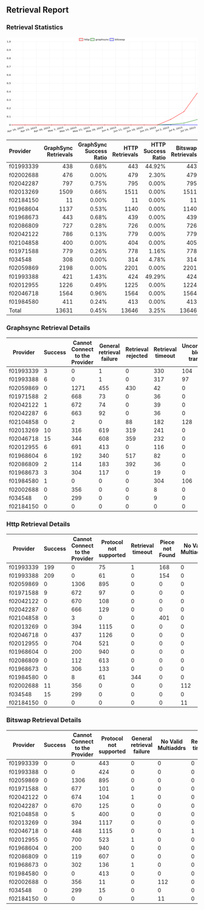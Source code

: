 ## Retrieval Report
### Retrieval Statistics
<img src="https://raw.githubusercontent.com/data-preservation-programs/filplus-checker-assets/main/filecoin-project/filecoin-plus-large-datasets/issues/1728/1689666265682.png"/>

| Provider  | GraphSync Retrievals | GraphSync Success Ratio | HTTP Retrievals | HTTP Success Ratio | Bitswap Retrievals | Bitswap Success Ratio |
| :-------- | -------------------: | ----------------------: | --------------: | -----------------: | -----------------: | --------------------: |
| f01993339 |                  438 |                   0.68% |             443 |             44.92% |                443 |                 0.00% |
| f02002688 |                  476 |                   0.00% |             479 |              2.30% |                479 |                 0.00% |
| f02042287 |                  797 |                   0.75% |             795 |              0.00% |                795 |                 0.00% |
| f02013269 |                 1509 |                   0.66% |            1511 |              0.00% |               1511 |                 0.00% |
| f02184150 |                   11 |                   0.00% |              11 |              0.00% |                 11 |                 0.00% |
| f01968604 |                 1137 |                   0.53% |            1140 |              0.00% |               1140 |                 0.00% |
| f01968673 |                  443 |                   0.68% |             439 |              0.00% |                439 |                 0.00% |
| f02086809 |                  727 |                   0.28% |             726 |              0.00% |                726 |                 0.00% |
| f02042122 |                  786 |                   0.13% |             779 |              0.00% |                779 |                 0.00% |
| f02104858 |                  400 |                   0.00% |             404 |              0.00% |                405 |                 0.00% |
| f01971588 |                  779 |                   0.26% |             778 |              1.16% |                778 |                 0.00% |
| f034548   |                  308 |                   0.00% |             314 |              4.78% |                314 |                 0.00% |
| f02059869 |                 2198 |                   0.00% |            2201 |              0.00% |               2201 |                 0.00% |
| f01993388 |                  421 |                   1.43% |             424 |             49.29% |                424 |                 0.00% |
| f02012955 |                 1226 |                   0.49% |            1225 |              0.00% |               1224 |                 0.00% |
| f02046718 |                 1564 |                   0.96% |            1564 |              0.00% |               1564 |                 0.00% |
| f01984580 |                  411 |                   0.24% |             413 |              0.00% |                413 |                 0.00% |
| Total     |                13631 |                   0.45% |           13646 |              3.25% |              13646 |                 0.00% |

### Graphsync Retrieval Details
| Provider  | Success | Cannot Connect to the Provider | General retrieval failure | Retrieval rejected | Retrieval timeout | Unconfirmed block transfer | No Valid Multiaddrs | Piece not Found |
| --------- | ------- | ------------------------------ | ------------------------- | ------------------ | ----------------- | -------------------------- | ------------------- | --------------- |
| f01993339 | 3       | 0                              | 1                         | 0                  | 330               | 104                        | 0                   | 0               |
| f01993388 | 6       | 0                              | 1                         | 0                  | 317               | 97                         | 0                   | 0               |
| f02059869 | 0       | 1271                           | 455                       | 430                | 42                | 0                          | 0                   | 0               |
| f01971588 | 2       | 668                            | 73                        | 0                  | 36                | 0                          | 0                   | 0               |
| f02042122 | 1       | 672                            | 74                        | 0                  | 39                | 0                          | 0                   | 0               |
| f02042287 | 6       | 663                            | 92                        | 0                  | 36                | 0                          | 0                   | 0               |
| f02104858 | 0       | 2                              | 0                         | 88                 | 182               | 128                        | 0                   | 0               |
| f02013269 | 10      | 316                            | 619                       | 319                | 241               | 0                          | 0                   | 4               |
| f02046718 | 15      | 344                            | 608                       | 359                | 232               | 0                          | 0                   | 6               |
| f02012955 | 6       | 691                            | 413                       | 0                  | 116               | 0                          | 0                   | 0               |
| f01968604 | 6       | 192                            | 340                       | 517                | 82                | 0                          | 0                   | 0               |
| f02086809 | 2       | 114                            | 183                       | 392                | 36                | 0                          | 0                   | 0               |
| f01968673 | 3       | 304                            | 117                       | 0                  | 19                | 0                          | 0                   | 0               |
| f01984580 | 1       | 0                              | 0                         | 0                  | 304               | 106                        | 0                   | 0               |
| f02002688 | 0       | 356                            | 0                         | 0                  | 8                 | 0                          | 112                 | 0               |
| f034548   | 0       | 299                            | 0                         | 0                  | 9                 | 0                          | 0                   | 0               |
| f02184150 | 0       | 0                              | 0                         | 0                  | 0                 | 0                          | 11                  | 0               |

### Http Retrieval Details
| Provider  | Success | Cannot Connect to the Provider | Protocol not supported | Retrieval timeout | Piece not Found | No Valid Multiaddrs | General retrieval failure |
| --------- | ------- | ------------------------------ | ---------------------- | ----------------- | --------------- | ------------------- | ------------------------- |
| f01993339 | 199     | 0                              | 75                     | 1                 | 168             | 0                   | 0                         |
| f01993388 | 209     | 0                              | 61                     | 0                 | 154             | 0                   | 0                         |
| f02059869 | 0       | 1306                           | 895                    | 0                 | 0               | 0                   | 0                         |
| f01971588 | 9       | 672                            | 97                     | 0                 | 0               | 0                   | 0                         |
| f02042122 | 0       | 670                            | 108                    | 0                 | 0               | 0                   | 1                         |
| f02042287 | 0       | 666                            | 129                    | 0                 | 0               | 0                   | 0                         |
| f02104858 | 0       | 3                              | 0                      | 0                 | 401             | 0                   | 0                         |
| f02013269 | 0       | 394                            | 1115                   | 0                 | 0               | 0                   | 2                         |
| f02046718 | 0       | 437                            | 1126                   | 0                 | 0               | 0                   | 1                         |
| f02012955 | 0       | 704                            | 521                    | 0                 | 0               | 0                   | 0                         |
| f01968604 | 0       | 200                            | 940                    | 0                 | 0               | 0                   | 0                         |
| f02086809 | 0       | 112                            | 613                    | 0                 | 0               | 0                   | 1                         |
| f01968673 | 0       | 306                            | 133                    | 0                 | 0               | 0                   | 0                         |
| f01984580 | 0       | 8                              | 61                     | 344               | 0               | 0                   | 0                         |
| f02002688 | 11      | 356                            | 0                      | 0                 | 0               | 112                 | 0                         |
| f034548   | 15      | 299                            | 0                      | 0                 | 0               | 0                   | 0                         |
| f02184150 | 0       | 0                              | 0                      | 0                 | 0               | 11                  | 0                         |

### Bitswap Retrieval Details
| Provider  | Success | Cannot Connect to the Provider | Protocol not supported | General retrieval failure | No Valid Multiaddrs | Retrieval timeout |
| --------- | ------- | ------------------------------ | ---------------------- | ------------------------- | ------------------- | ----------------- |
| f01993339 | 0       | 0                              | 443                    | 0                         | 0                   | 0                 |
| f01993388 | 0       | 0                              | 424                    | 0                         | 0                   | 0                 |
| f02059869 | 0       | 1306                           | 895                    | 0                         | 0                   | 0                 |
| f01971588 | 0       | 677                            | 101                    | 0                         | 0                   | 0                 |
| f02042122 | 0       | 674                            | 104                    | 1                         | 0                   | 0                 |
| f02042287 | 0       | 670                            | 125                    | 0                         | 0                   | 0                 |
| f02104858 | 0       | 5                              | 400                    | 0                         | 0                   | 0                 |
| f02013269 | 0       | 394                            | 1117                   | 0                         | 0                   | 0                 |
| f02046718 | 0       | 448                            | 1115                   | 0                         | 0                   | 1                 |
| f02012955 | 0       | 700                            | 523                    | 1                         | 0                   | 0                 |
| f01968604 | 0       | 200                            | 940                    | 0                         | 0                   | 0                 |
| f02086809 | 0       | 119                            | 607                    | 0                         | 0                   | 0                 |
| f01968673 | 0       | 302                            | 136                    | 1                         | 0                   | 0                 |
| f01984580 | 0       | 0                              | 413                    | 0                         | 0                   | 0                 |
| f02002688 | 0       | 356                            | 11                     | 0                         | 112                 | 0                 |
| f034548   | 0       | 299                            | 15                     | 0                         | 0                   | 0                 |
| f02184150 | 0       | 0                              | 0                      | 0                         | 11                  | 0                 |
